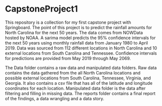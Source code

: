 # CapstoneProject1

This repository is a collection for my first capstone project with Springboard. The point of this project is to predict the rainfall amounts for North Carolina for the next 50 years. The data comes from NOWData hosted by NOAA. A sarima model predicts the 95% confidence intervals for the next 50 years using monthly rainfall data from January 1980 to April 2019. Data was sourced from 112 different locations in North Carolina and 10 external locations from South Carolina and Tennessee. Confidence intervals for predictions are provided from May 2019 through May 2069.

The Data folder contains a raw data and manipulated data folders. Raw data contains the data gathered from the all North Carolina locations and possible external locations from South Carolina, Tennessee, Virginia, and Georgia. It also contains a csv file that has all of the latitude and longitude coordinates for each location. Manipulated data folder is the data after filtering and filling in missing data. The reports folder contains a final report of the findings, a data wrangling and a data story. 
